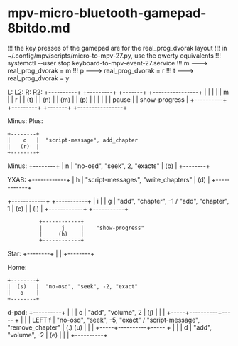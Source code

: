# mpv-micro-bluetooth-gamepad-8bitdo.md

!!! the key presses of the gamepad are for the real_prog_dvorak layout
!!! in ~/.config/mpv/scripts/micro-to-mpv-27.py, use the qwerty equivalents
!!! systemctl --user stop keyboard-to-mpv-event-27.service
!!! m ---> real_prog_dvorak = m
!!! p ---> real_prog_dvorak = r
!!! t ---> real_prog_dvorak = y

L:              L2:                     R:          R2:
 +----------+      +---------+          +-------+    +----------------+
 |          |      |         |          |   m   |    |      r         | 
 |  (t)     |      |  (n)    |          |  (m)  |    |     (p)        |
 |          |      |         |          | pause |    | show-progress  |
 +----------+      +---------+          +-------+    +----------------+

Minus: Plus:

    +--------+
    |    o   |  "script-message", add_chapter
    |   (r)  |
    +--------+

Minus:
    +--------+
    |    n   |   "no-osd", "seek", 2, "exacts"
    |   (b)  |
    +--------+

YXAB:
              +------------+
              |      h     |    "script-messages", "write_chapters"
              |     (d)    |
              +------------+

+------------+              +-----------+
|      i     |              |     g     |    "add", "chapter", -1 / "add", "chapter", 1
|     (c)    |              |    (i)    |
+------------+              +-----------+

              +------------+
              |      j     |    "show-progress"
              |     (h)    |
              +------------+

Star:
    +--------+
    |        |
    +--------+

Home:

    +--------+
    |  (s)   |  "no-osd", "seek", -2, "exact"
    |   o    |
    +--------+

d-pad:
          +----------+
          |          |
          |     c    |   "add", "volume", 2 
          |    (j)   |
          |          |
    +-----+----------+----- +
    |                       |
    | LEFT              f   | "no-osd", "seek", -5, "exact" / "script-message", "remove_chapter" 
    | (.)              (u)  |
    |                       |
    +-----+----------+----- +
          |          |
          |    d     |  "add", "volume", -2
          |   (e)    |
          |          |
          +----------+

